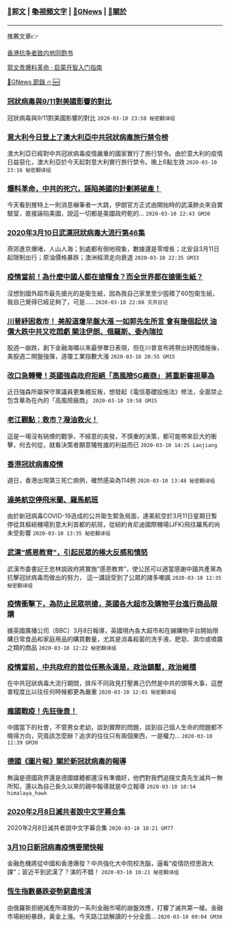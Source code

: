 ###  [:eagle:郭文](https://github.com/ourhimalayas/txt) | [:books:視頻文字](https://github.com/ourhimalayas/txt/blob/master/content/README.md) | [:newspaper:GNews](https://github.com/ourhimalayas/txt/blob/master/content/gnews/README.md) | [:pray:關於](https://github.com/ourhimalayas/home/tree/master/about)
---

推薦文章:point_right:

[香港抗争者致内地同胞书](https://github.com/ourhimalayas/news/blob/master/2019/08/a_letter_from_the_hong_kong_people.md)

[郭文贵爆料革命 · 启蒙开智入门指南](https://github.com/ourhimalayas/txt/issues/1)

[:newspaper:GNews 節錄 :fire: :new:](https://github.com/ourhimalayas/txt/blob/master/content/gnews/README.md) 



### [冠狀病毒與9/11對美國影響的對比](/content/gnews/1/README.md)

冠狀病毒與9/11對美國影響的對比  `2020-03-10 23:58 秘密翻译组`

### [意大利今日登上了澳大利亞中共冠狀病毒旅行禁令榜](/content/gnews/2/README.md)

澳大利亞已經對中共冠狀病毒疫情嚴重的國家實行了旅行禁令。由於意大利的疫情日益惡化，澳大利亞於今天起對意大利實行旅行禁令。晚上6點生效  `2020-03-10 23:16 秘密翻译组`

### [爆料革命，中共的死穴，誣陷美國的計劃將破產！](/content/gnews/3/README.md)

今天看到推特上一則消息嚇筆者一大跳，伊朗官方正式由開始時的武漢肺炎來自實驗室，直接誣陷美國，說這一切都是美國政府乾的...  `2020-03-10 22:43 GM30`

### [2020年3月10日武漢冠狀病毒大流行第46集](/content/gnews/4/README.md)

燕郊進京爆堵，人山人海；到處都有倒地現象，數據還是零增長；北安自3月11日起限制出行；原油價格暴跌；澳洲經濟走向衰退  `2020-03-10 22:35 GM33`

### [疫情當前！為什麼中國人都在搶糧食？而全世界都在搶衛生紙？](/content/gnews/5/README.md)

沒想到國外超市最先搶光的是衛生紙，因為我自己家里至少囤積了60包衛生紙，我自己覺得已經足夠了，可是.....  `2020-03-10 22:08 灭共日记`

### [川普紓困救市！ 美股道瓊早盤大漲 一如郭先生所言 會有幾個起伏 油價大跌中共又吃悶虧 關注伊朗、俄羅斯、委內瑞拉](/content/gnews/6/README.md)

股週一崩跌，創下金融海嘯以來最慘單日表現，但在川普宣布將祭出紓困措施後，美股週二開盤強彈，道瓊工業指數大漲  `2020-03-10 20:55 GM15`

### [改口急轉彎！英國強森政府拒絕「高風險5G廠商」 將重新審視華為](/content/gnews/7/README.md)

近日強森所屬保守黨議員更集體反叛，想發起《電信基礎設施法》修法，全面禁止包含華為在內的「高風險廠商」  `2020-03-10 19:58 GM15`

### [老江觀點：救市？潑油救火！](/content/gnews/8/README.md)

這是一場沒有硝煙的戰爭，不經意的突發，不慎重的決策，都可能帶來巨大的衝擊，何去何從，就看決策者願意犧牲誰的利益而已  `2020-03-10 14:25 Laojiang`

### [香港冠狀病毒疫情](/content/gnews/9/README.md)

週日，香港出現第三死亡病例，確然感染為114例  `2020-03-10 13:48 秘密翻译组`

### [達美航空停飛米蘭、羅馬航班](/content/gnews/10/README.md)

由於新冠病毒COVID-19造成的公共衛生緊急局面，達美航空於3月11日星期日暫停從其樞紐機場到意大利首都的航班，從紐約肯尼迪國際機場(JFK)飛往羅馬的尚未受影響  `2020-03-10 13:35 秘密翻译组`

### [武漢“感恩教育”，引起民眾的極大反感和憤怒](/content/gnews/11/README.md)

武漢市委書記王忠林說政府將實施“感恩教育”，使公民可以適當感謝中國共產黨為抗擊冠狀病毒而做出的努力， 這一講話受到了公眾的諸多嘲諷  `2020-03-10 12:35 秘密翻译组`

### [疫情衝擊下，為防止民眾哄搶，英國各大超市及購物平台進行商品限購](/content/gnews/12/README.md)

據英國廣播公司（BBC）3月8日報導，英國境內各大超市和在線購物平台開始限購日常食品和家庭用品的購買數量，尤其是消毒殺菌的洗手液、肥皂、濕巾或噴霧之類的商品  `2020-03-10 12:22 秘密翻译组`

### [疫情當前，中共政府的首位任務永遠是，政治鎮壓，政治維穩](/content/gnews/13/README.md)

在中共冠狀病毒大流行期間，排斥不同政見打壓異己仍然是中共的頭等大事，這歷害程度比以往任何時候都更為嚴重  `2020-03-10 12:01 秘密翻译组`

### [瘋國戰疫！先狂後衰！](/content/gnews/14/README.md)

中國當下的社會，不管男女老幼，談到實際的問題，談到自己個人生命的問題都不曉得方向，究竟該怎麼辦？追求的往往只有兩個東西，一是權力...  `2020-03-10 11:39 GM30`

### [德國《圖片報》關於新冠狀病毒的報導](/content/gnews/15/README.md)

無論是德國政界還是德國媒體都還沒有準備好，他們對我們追隨文貴先生滅共一無所知，還以為自己長久以來的親中報導就是中立報導  `2020-03-10 10:54 himalaya_hawk`

### [2020年2月8日滅共者說中文字幕合集](/content/gnews/16/README.md)

2020年2月8日滅共者說中文字幕合集  `2020-03-10 10:21 GM77`

### [3月10日新冠病毒疫情要聞快報](/content/gnews/17/README.md)

金融危機將從中國和香港爆發？中共強化大中院校洗腦，逼看“疫情防控思政大課“；習近平到武漢了？演的不錯！  `2020-03-10 10:21 秘密翻译组`

### [恆生指數暴跌姿勢窮盡推演](/content/gnews/18/README.md)

由俄羅斯拒絕減產所導致的一系列金融市場的崩盤效應，打響了滅共第一槍。金融市場紛紛暴跌，黃金上漲。今天路江談解讀的十分全面...  `2020-03-10 09:04 GM30`

